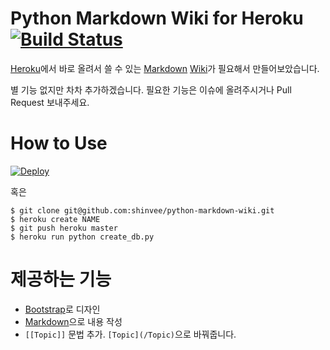 # Python Markdown Wiki for Heroku [![Build Status](https://travis-ci.org/shinvee/python-markdown-wiki.svg)](https://travis-ci.org/shinvee/python-markdown-wiki)

[Heroku][1]에서 바로 올려서 쓸 수 있는 [Markdown][2] [Wiki][3]가 필요해서 만들어보았습니다.

별 기능 없지만 차차 추가하겠습니다. 필요한 기능은 이슈에 올려주시거나 Pull Request 보내주세요.

# How to Use
[![Deploy](https://www.herokucdn.com/deploy/button.svg)](https://heroku.com/deploy)

혹은

    $ git clone git@github.com:shinvee/python-markdown-wiki.git
    $ heroku create NAME
    $ git push heroku master
    $ heroku run python create_db.py

# 제공하는 기능
 - [Bootstrap][4]로 디자인
 - [Markdown][3]으로 내용 작성
 - `[[Topic]]` 문법 추가. `[Topic](/Topic)`으로 바꿔줍니다.

  [1]: http://heroku.com/
  [2]: http://en.wikipedia.org/wiki/Wiki
  [3]: http://daringfireball.net/projects/markdown/
  [4]: http://getbootstrap.com/
